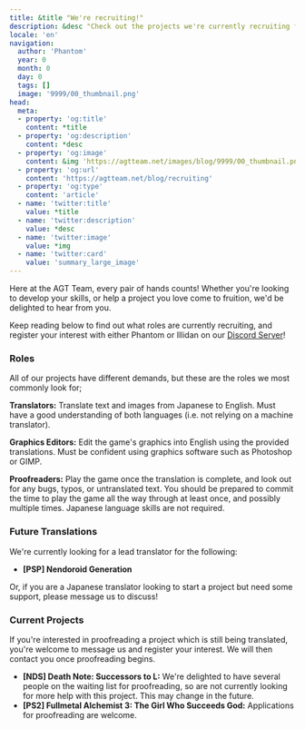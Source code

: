 ```yaml
---
title: &title "We're recruiting!"
description: &desc "Check out the projects we're currently recruiting for and learn how you can get involved!"
locale: 'en'
navigation:
  author: 'Phantom'
  year: 0
  month: 0
  day: 0
  tags: []
  image: '9999/00_thumbnail.png'
head:
  meta:
  - property: 'og:title'
    content: *title
  - property: 'og:description'
    content: *desc
  - property: 'og:image'
    content: &img 'https://agtteam.net/images/blog/9999/00_thumbnail.png'
  - property: 'og:url'
    content: 'https://agtteam.net/blog/recruiting'
  - property: 'og:type'
    content: 'article'
  - name: 'twitter:title'
    value: *title
  - name: 'twitter:description'
    value: *desc
  - name: 'twitter:image'
    value: *img
  - name: 'twitter:card'
    value: 'summary_large_image'
---
```


Here at the AGT Team, every pair of hands counts! Whether you're looking to develop your skills, or help a project you love come to fruition, we'd be delighted to hear from you.

Keep reading below to find out what roles are currently recruiting, and register your interest with either Phantom or Illidan on our [Discord Server](https://discord.com/invite/UUF7Zbm)!

### Roles
All of our projects have different demands, but these are the roles we most commonly look for;

**Translators:** Translate text and images from Japanese to English. Must have a good understanding of both languages (i.e. not relying on a machine translator). 

**Graphics Editors:** Edit the game's graphics into English using the provided translations. Must be confident using graphics software such as Photoshop or GIMP.

**Proofreaders:** Play the game once the translation is complete, and look out for any bugs, typos, or untranslated text. You should be prepared to commit the time to play the game all the way through at least once, and possibly multiple times. Japanese language skills are not required.

### Future Translations
We're currently looking for a lead translator for the following:
* **\[PSP\] Nendoroid Generation**

Or, if you are a Japanese translator looking to start a project but need some support, please message us to discuss!

### Current Projects
If you're interested in proofreading a project which is still being translated, you're welcome to message us and register your interest. We will then contact you once proofreading begins.

* **\[NDS\] Death Note: Successors to L:** We're delighted to have several people on the waiting list for proofreading, so are not currently looking for more help with this project. This may change in the future.
* **\[PS2\] Fullmetal Alchemist 3: The Girl Who Succeeds God:** Applications for proofreading are welcome. 